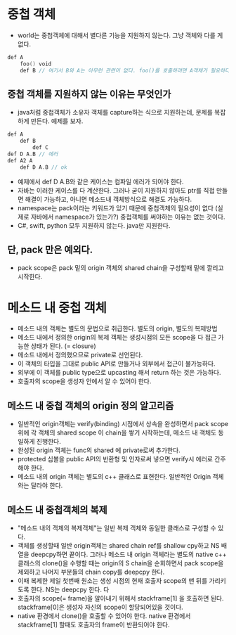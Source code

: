 # 중첩 객체

* world는 중첩객체에 대해서 별다른 기능을 지원하지 않는다. 그냥 객체와 다를 게 없다.
```go
def A
    foo() void
    def B // 여기서 B와 A는 아무런 관련이 없다. foo()를 호출하려면 A객체가 필요하다.
```

## 중첩 객체를 지원하지 않는 이유는 무엇인가
* java처럼 중첩객체가 소유자 객체를 capture하는 식으로 지원하는데, 문제를 복잡하게 만든다. 예제를 보자.
```go
def A
    def B
        def C
def D A.B // 에러
def A2 A
    def D A.B // ok
```
* 예제에서 def D A.B와 같은 케이스는 컴파일 에러가 되어야 한다.
* 자바는 이러한 케이스를 다 계산한다. 그러나 굳이 지원하지 않아도 ptr를 직접 만들면 해결이 가능하고, 아니면 메소드내 객체방식으로 해결도 가능하다.
* namespace는 pack이라는 키워드가 있기 때문에 중첩객체의 필요성이 없다 (실제로 자바에서 namespace가 있는가?) 중첩객체를 써야하는 이유는 없는 것이다.
* C#, swift, python 모두 지원하지 않는다. java만 지원한다.

## 단, pack 만은 예외다.
* pack scope은 pack 밑의 origin 객체의 shared chain을 구성할때 밑에 깔리고 시작한다.

# 메소드 내 중첩 객체
* 메소드 내의 객체는 별도의 문법으로 취급한다. 별도의 origin, 별도의 복제방법
* 메소드 내에서 정의한 origin의 복제 객체는 생성시점의 모든 scope을 다 접근 가능한 상태가 된다. (= closure)
* 메소드 내에서 정의했으므로 private로 선언된다.
* 이 객체의 타입을 그대로 public API로 만들거나 외부에서 접근이 불가능하다.
* 외부에 이 객체를 public type으로 upcasting 해서 return 하는 것은 가능하다.
* 호출자의 scope을 생성자 안에서 알 수 있어야 한다.

## 메소드 내 중첩 객체의 origin 정의 알고리즘
* 일반적인 origin객체는 verify(binding) 시점에서 상속을 완성하면서 pack scope위에 각 객체의 shared scope 이 chain을 쌓기 시작하는데, 메소드 내 객체도 동일하게 진행한다.
* 완성된 origin 객체는 func의 shared 에 private로써 추가한다.
* protected 심볼을 public API의 반환형 및 인자로써 넣으면 verify시 에러로 간주해야 한다.
* 메소드 내의 origin 객체는 별도의 c++ 클래스로 표현한다. 일반적인 Origin 객체와는 달라야 한다.

## 메소드 내 중첩객체의 복제
* "메소드 내의 객체의 복제객체"는 일반 복제 객체와 동일한 클래스로 구성할 수 있다.
* 객체를 생성할때 일반 origin객체는 shared chain ref를 shallow cpy하고 NS 배열을 deepcpy하면 끝이다. 그러나 메소드 내 origin 객체라는 별도의 native c++ 클래스의 clone()을 수행할 때는 origin의 S chain을 순회하면서 pack scope을 제외하고 나머지 부분들의 chain copy를 deepcpy 한다.
* 이때 복제한 제일 첫번째 원소는 생성 시점의 현재 호출자 scope의 맨 뒤를 가리키도록 한다. NS는 deepcpy 한다. 다
* 호출자의 scope(= frame)을 알아내기 위해서 stackframe[1] 을 호출하면 된다. stackframe[0]은 생성자 자신의 scope이 할당되어있을 것이다.
* native 환경에서 clone()을 호출할 수 있어야 한다. native 환경에서 stackframe[1] 할때도 호출자의 frame이 반환되어야 한다.
